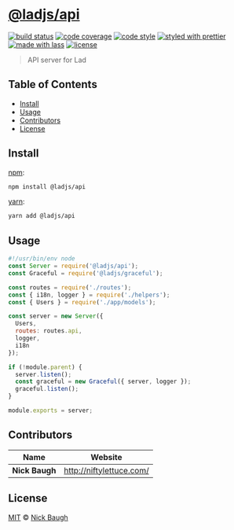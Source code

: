 # [**@ladjs/api**](https://github.com/ladjs/api)

[![build status](https://img.shields.io/travis/ladjs/api.svg)](https://travis-ci.org/ladjs/api)
[![code coverage](https://img.shields.io/codecov/c/github/ladjs/api.svg)](https://codecov.io/gh/ladjs/api)
[![code style](https://img.shields.io/badge/code_style-XO-5ed9c7.svg)](https://github.com/sindresorhus/xo)
[![styled with prettier](https://img.shields.io/badge/styled_with-prettier-ff69b4.svg)](https://github.com/prettier/prettier)
[![made with lass](https://img.shields.io/badge/made_with-lass-95CC28.svg)](https://lass.js.org)
[![license](https://img.shields.io/github/license/ladjs/api.svg)](LICENSE)

> API server for Lad


## Table of Contents

* [Install](#install)
* [Usage](#usage)
* [Contributors](#contributors)
* [License](#license)


## Install

[npm][]:

```sh
npm install @ladjs/api
```

[yarn][]:

```sh
yarn add @ladjs/api
```


## Usage

```js
#!/usr/bin/env node
const Server = require('@ladjs/api');
const Graceful = require('@ladjs/graceful');

const routes = require('./routes');
const { i18n, logger } = require('./helpers');
const { Users } = require('./app/models');

const server = new Server({
  Users,
  routes: routes.api,
  logger,
  i18n
});

if (!module.parent) {
  server.listen();
  const graceful = new Graceful({ server, logger });
  graceful.listen();
}

module.exports = server;
```


## Contributors

| Name           | Website                    |
| -------------- | -------------------------- |
| **Nick Baugh** | <http://niftylettuce.com/> |


## License

[MIT](LICENSE) © [Nick Baugh](http://niftylettuce.com/)


## 

[npm]: https://www.npmjs.com/

[yarn]: https://yarnpkg.com/
